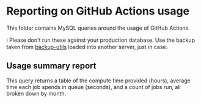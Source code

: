 # Reporting on GitHub Actions usage

This folder contains MySQL queries around the usage of GitHub Actions.

:information_source: Please don't run these against your production database.  Use the backup taken from [backup-utils](https://github.com/github/backup-utils) loaded into another server, just in case.

## Usage summary report

This query returns a table of the compute time provided (hours), average time each job spends in queue (seconds), and a count of jobs run, all broken down by month.
